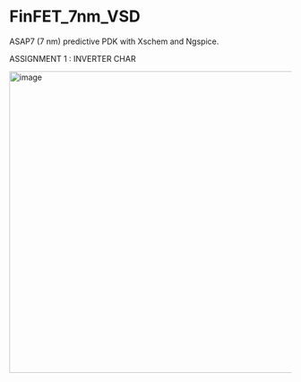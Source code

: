 # FinFET_7nm_VSD
ASAP7 (7 nm) predictive PDK with Xschem and Ngspice.

ASSIGNMENT 1 : INVERTER CHAR


<img width="619" height="538" alt="image" src="https://github.com/user-attachments/assets/e9f96ae5-d4da-4c56-9fed-a562aea56e2d" />
